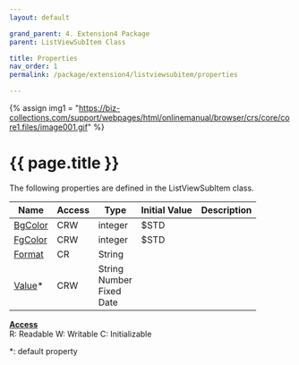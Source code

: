 ```yaml
---
layout: default

grand_parent: 4. Extension4 Package
parent: ListViewSubItem Class

title: Properties
nav_order: 1
permalink: /package/extension4/listviewsubitem/properties

---
```

{% assign img1 = "https://biz-collections.com/support/webpages/html/onlinemanual/browser/crs/core/core1.files/image001.gif" %}


# {{ page.title }}

The following properties are defined in the ListViewSubItem class.

|Name       | Access | Type   | Initial Value | Description   |
|----------	|--------|--------|---------------|---------|
|[BgColor](/package/extension4/listviewsubitem/properties/bgcolor) | CRW | integer | $STD | |
|[FgColor](/package/extension4/listviewsubitem/properties/fgcolor) | CRW | integer | $STD | |
|[Format](/package/extension4/listviewsubitem/properties/format) | CR | String |  | |
|[Value](/package/extension4/listviewsubitem/properties/value)* | CRW | String<br>Number<br>Fixed<br>Date |  | |

<u><b>Access</b></u><br>
R: Readable
W: Writable
C: Initializable

*: default property
